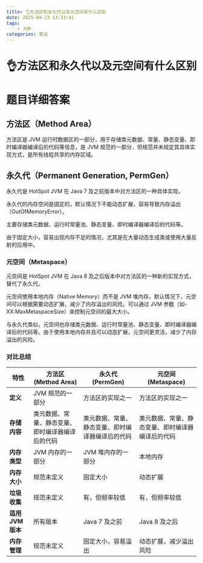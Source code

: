 ```yaml
---
title: 👌方法区和永久代以及元空间有什么区别
date: 2025-04-23 13:33:41
tags:
	- JVM
categories: 笔记
--- 
```

# 👌方法区和永久代以及元空间有什么区别

# 题目详细答案
## 方法区（Method Area）
方法区是 JVM 运行时数据区的一部分，用于存储类元数据、常量、静态变量、即时编译器编译后的代码等信息，是 JVM 规范的一部分，但规范并未规定其具体实现方式，是所有线程共享的内存区域。

## 永久代（Permanent Generation, PermGen）
永久代是 HotSpot JVM 在 Java 7 及之前版本中对方法区的一种具体实现。

永久代的内存空间是固定的，默认情况下不能动态扩展，容易导致内存溢出（OutOfMemoryError）。

主要存储类元数据、运行时常量池、静态变量、即时编译器编译后的代码等。

由于固定大小，容易出现内存不足的情况，尤其是在大量动态生成类或使用大量反射的应用中。

### 元空间（Metaspace）
元空间是 HotSpot JVM 在 Java 8 及之后版本中对方法区的一种新的实现方式，替代了永久代。

元空间使用本地内存（Native Memory）而不是 JVM 堆内存。默认情况下，元空间可以根据需要动态扩展，减少了内存溢出的风险。可以通过 JVM 参数（如-XX:MaxMetaspaceSize）来控制元空间的最大大小。

与永久代类似，元空间也存储类元数据、运行时常量池、静态变量、即时编译器编译后的代码等。由于使用本地内存并且可以动态扩展，元空间更灵活，减少了内存溢出的风险。

### 对比总结
| 特性 | 方法区 (Method Area) | 永久代 (PermGen) | 元空间 (Metaspace) |
| --- | --- | --- | --- |
| **定义** | JVM 规范的一部分 | 方法区的实现之一 | 方法区的实现之一 |
| **存储内容** | 类元数据、常量、静态变量、即时编译器编译后的代码 | 类元数据、常量、静态变量、即时编译器编译后的代码 | 类元数据、常量、静态变量、即时编译器编译后的代码 |
| **内存类型** | JVM 内存的一部分 | JVM 堆内存的一部分 | 本地内存 |
| **内存大小** | 规范未定义 | 固定大小 | 动态扩展 |
| **垃圾收集** | 规范未定义 | 有，但频率较低 | 有，但频率较低 |
| **适用 JVM 版本** | 所有版本 | Java 7 及之前 | Java 8 及之后 |
| **内存管理** | 规范未定义 | 固定大小，容易溢出 | 动态扩展，减少溢出风险 |
